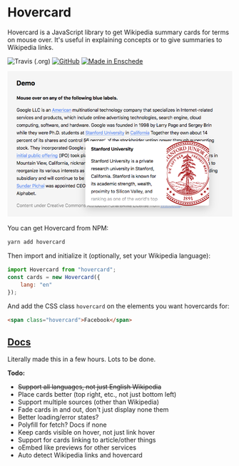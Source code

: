 # Hovercard

Hovercard is a JavaScript library to get Wikipedia summary cards for terms on mouse over. It's useful in explaining concepts or to give summaries to Wikipedia links.


![Travis (.org)](https://travis-ci.org/AnandChowdhary/hovercard.svg?branch=master)
[![GitHub](https://img.shields.io/github/license/anandchowdhary/hovercard.svg)](https://github.com/AnandChowdhary/add-to-calendar/blob/master/LICENSE)
[![Made in Enschede](https://img.shields.io/badge/made%20in-Enschede-brightgreen.svg)](https://cityofenschede.com/)

[![Screenshot of a Hovercard demo](https://raw.githubusercontent.com/AnandChowdhary/hovercard/master/demo.png)](https://github.com/AnandChowdhary/hovercard)

You can get Hovercard from NPM:

```bash
yarn add hovercard
```

Then import and initialize it (optionally, set your Wikipedia language):

```js
import Hovercard from "hovercard";
const cards = new Hovercard({
    lang: "en"
});
```

And add the CSS class <code>hovercard</code> on the elements you want hovercards for:

```html
<span class="hovercard">Facebook</span>
```

## [Docs](https://anandchowdhary.github.io/hovercard/)

Literally made this in a few hours. Lots to be done.

**Todo:**
- ~~Support all languages, not just English Wikipedia~~
- Place cards better (top right, etc., not just bottom left)
- Support multiple sources (other than Wikipedia)
- Fade cards in and out, don't just display none them
- Better loading/error states?
- Polyfill for fetch? Docs if none
- Keep cards visible on hover, not just link hover
- Support for cards linking to article/other things
- oEmbed like previews for other services
- Auto detect Wikipedia links and hovercard
